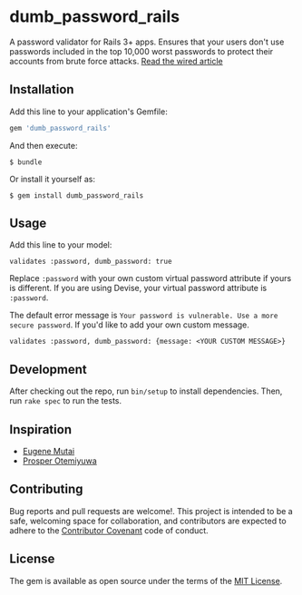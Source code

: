 # dumb_password_rails

A password validator for Rails 3+ apps. Ensures that your users don't use passwords included in the top 10,000 worst passwords to protect their accounts from brute force attacks. [Read the wired article](http://www.wired.com/2013/12/web-semantics-the-ten-thousand-worst-passwords/)


## Installation

Add this line to your application's Gemfile:

```ruby
gem 'dumb_password_rails'
```

And then execute:

    $ bundle

Or install it yourself as:

    $ gem install dumb_password_rails

## Usage

Add this line to your model:

    validates :password, dumb_password: true

Replace `:password` with your own custom virtual password attribute if yours is different. If you are using Devise, your virtual password attribute is `:password`.

The default error message is `Your password is vulnerable. Use a more secure password`. If you'd like to add your own custom message. 

    validates :password, dumb_password: {message: <YOUR CUSTOM MESSAGE>}






## Development

After checking out the repo, run `bin/setup` to install dependencies. Then, run `rake spec` to run the tests.

## Inspiration

* [Eugene Mutai](https://github.com/kn9ts/dumb-passwords)
* [Prosper Otemiyuwa](https://github.com/unicodeveloper/laravel-password)


## Contributing

Bug reports and pull requests are welcome!. This project is intended to be a safe, welcoming space for collaboration, and contributors are expected to adhere to the [Contributor Covenant](http://contributor-covenant.org) code of conduct.


## License

The gem is available as open source under the terms of the [MIT License](http://opensource.org/licenses/MIT).

